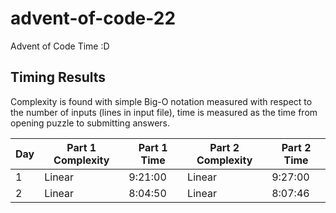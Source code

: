 # advent-of-code-22
Advent of Code Time :D

## Timing Results

Complexity is found with simple Big-O notation measured with respect to the number of inputs (lines in input file), time is measured as the time from opening puzzle to submitting answers.

| Day | Part 1 Complexity | Part 1 Time | Part 2 Complexity | Part 2 Time |
| --- | ----------------- | ----------- | ----------------- | ----------- |
| 1 | Linear | 9:21:00 | Linear | 9:27:00 | 
| 2 | Linear | 8:04:50 | Linear | 8:07:46 |

